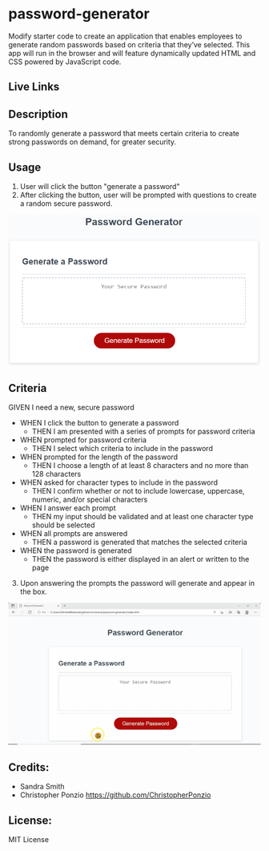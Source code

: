 # password-generator
Modify starter code to create an application that enables employees to generate random passwords based on criteria that they’ve selected. This app will run in the browser and will feature dynamically updated HTML and CSS powered by JavaScript code.

## Live Links


## Description
To randomly generate a password that meets certain criteria to create strong passwords on demand, for greater security.

## Usage
1. User will click the button "generate a password"
2. After clicking the button, user will be prompted with questions to create a random secure password.

![password generator](assets\images\password_generator.png)

## Criteria 
GIVEN I need a new, secure password
* WHEN I click the button to generate a password
    * THEN I am presented with a series of prompts for password criteria
* WHEN prompted for password criteria
    * THEN I select which criteria to include in the password
* WHEN prompted for the length of the password
    * THEN I choose a length of at least 8 characters and no more than 128 characters
* WHEN asked for character types to include in the password
    * THEN I confirm whether or not to include lowercase, uppercase, numeric, and/or special characters
* WHEN I answer each prompt
    * THEN my input should be validated and at least one character type should be selected
* WHEN all prompts are answered
    * THEN a password is generated that matches the selected criteria
* WHEN the password is generated
    * THEN the password is either displayed in an alert or written to the page

3. Upon answering the prompts the password will generate and appear in the box. 

![password generated](assets\images\password-generator.gif)

## Credits:
* Sandra Smith
* Christopher Ponzio https://github.com/ChristopherPonzio

## License:
MIT License
